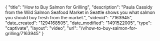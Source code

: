 {
    "title": "How to Buy Salmon for Grilling",
    "description": "Paula Cassidy from the Wild Salmon Seafood Market in Seattle shows you what salmon you should buy fresh from the market.",
    "videoid": "7163945",
    "date_created": "1294168505",
    "date_modified": "1491522005",
    "type": "captivate",
    "layout": "video",
    "url": "\/v\/how-to-buy-salmon-for-grilling\/7163945"
}